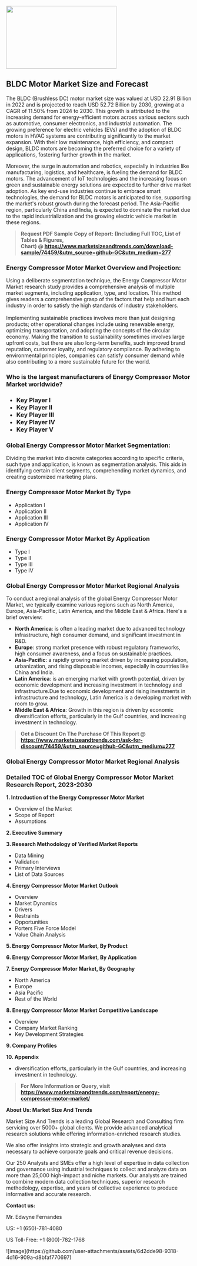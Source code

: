 <p><img class="alignnone size-medium wp-image-20088" src="https://ffe5etoiles.com/wp-content/uploads/2024/12/MST1-300x171.png" alt="" width="300" height="171" /></p><h2>BLDC Motor Market Size and Forecast</h2><p>The BLDC (Brushless DC) motor market size was valued at USD 22.91 Billion in 2022 and is projected to reach USD 52.72 Billion by 2030, growing at a CAGR of 11.50% from 2024 to 2030. This growth is attributed to the increasing demand for energy-efficient motors across various sectors such as automotive, consumer electronics, and industrial automation. The growing preference for electric vehicles (EVs) and the adoption of BLDC motors in HVAC systems are contributing significantly to the market expansion. With their low maintenance, high efficiency, and compact design, BLDC motors are becoming the preferred choice for a variety of applications, fostering further growth in the market.</p><p>Moreover, the surge in automation and robotics, especially in industries like manufacturing, logistics, and healthcare, is fueling the demand for BLDC motors. The advancement of IoT technologies and the increasing focus on green and sustainable energy solutions are expected to further drive market adoption. As key end-use industries continue to embrace smart technologies, the demand for BLDC motors is anticipated to rise, supporting the market's robust growth during the forecast period. The Asia-Pacific region, particularly China and India, is expected to dominate the market due to the rapid industrialization and the growing electric vehicle market in these regions.</p></p><blockquote id="" class=""><strong>Request PDF Sample Copy of Report: (Including Full TOC, List of Tables &amp; Figures, Chart)&nbsp;@&nbsp;<strong><a href="https://www.marketsizeandtrends.com/download-sample/74459/&utm_source=github-GC&utm_medium=277" target="_blank">https://www.marketsizeandtrends.com/download-sample/74459/&utm_source=github-GC&utm_medium=277</a></strong></strong></blockquote><h3 id="" class="">Energy Compressor Motor Market&nbsp;Overview and Projection:</h3><p id="" class="">Using a deliberate segmentation technique, the Energy Compressor Motor Market research study provides a comprehensive analysis of multiple market segments, including application, type, and location. This method gives readers a comprehensive grasp of the factors that help and hurt each industry in order to satisfy the high standards of industry stakeholders. <br /> <br />Implementing sustainable practices involves more than just designing products; other operational changes include using renewable energy, optimizing transportation, and adopting the concepts of the circular economy. Making the transition to sustainability sometimes involves large upfront costs, but there are also long-term benefits, such improved brand reputation, customer loyalty, and regulatory compliance. By adhering to environmental principles, companies can satisfy consumer demand while also contributing to a more sustainable future for the world.</p><h3 id="" class="">Who is the largest manufacturers of&nbsp;Energy Compressor Motor Market worldwide?</h3><h3 class=""><p><ul><li>Key Player I </li><li> Key Player II </li><li> Key Player III </li><li> Key Player IV </li><li> Key Player V</li></ul></p></h3><h3 id="" class="">Global&nbsp;Energy Compressor Motor Market Segmentation:</h3><p id="" class="">Dividing the market into discrete categories according to specific criteria, such type and application, is known as segmentation analysis. This aids in identifying certain client segments, comprehending market dynamics, and creating customized marketing plans.</p><h3 id="" class="">Energy Compressor Motor Market&nbsp;By Type</h3><p><p><ul><li>Application I</li><li> Application II</li><li> Application III</li><li> Application IV</p></li></ul></p></p><h3 id="" class="">Energy Compressor Motor Market&nbsp;By Application</h3><p class=""><p><ul><li>Type I</li><li> Type II</li><li> Type III</li><li> Type IV</li></ul></p></p><h3 id="" class="">Global Energy Compressor Motor Market Regional Analysis</h3><p id="" class="">To conduct a regional analysis of the global Energy Compressor Motor Market, we typically examine various regions such as North America, Europe, Asia-Pacific, Latin America, and the Middle East &amp; Africa. Here's a brief overview:</p><ul><li><strong>North America</strong>: is often a leading market due to advanced technology infrastructure, high consumer demand, and significant investment in R&amp;D.</li><li><strong>Europe</strong>: strong market presence with robust regulatory frameworks, high consumer awareness, and a focus on sustainable practices.</li><li><strong>Asia-Pacific</strong>: a rapidly growing market driven by increasing population, urbanization, and rising disposable incomes, especially in countries like China and India.</li><li><strong>Latin America</strong>: is an emerging market with growth potential, driven by economic development and increasing investment in technology and infrastructure.Due to economic development and rising investments in infrastructure and technology, Latin America is a developing market with room to grow.</li><li><strong>Middle East &amp; Africa</strong>: Growth in this region is driven by economic diversification efforts, particularly in the Gulf countries, and increasing investment in technology.</li></ul><blockquote id="" class=""><strong>Get a Discount On The Purchase Of This Report @ <strong><a href="https://www.marketsizeandtrends.com/ask-for-discount/74459/&utm_source=github-GC&utm_medium=277" target="_blank">https://www.marketsizeandtrends.com/ask-for-discount/74459/&utm_source=github-GC&utm_medium=277</a></strong></strong></blockquote><h3 id="" class="">Global Energy Compressor Motor Market Regional Analysis</h3><h3 id="" class="">Detailed TOC of Global Energy Compressor Motor Market Research Report, 2023-2030</h3><p id="" class=""><strong>1. Introduction of the Energy Compressor Motor Market</strong></p><ul><li>Overview of the Market</li><li>Scope of Report</li><li>Assumptions</li></ul><p id="" class=""><strong>2. Executive Summary</strong></p><p id="" class=""><strong>3. Research Methodology of Verified Market Reports</strong></p><ul><li>Data Mining</li><li>Validation</li><li>Primary Interviews</li><li>List of Data Sources</li></ul><p id="" class=""><strong>4. Energy Compressor Motor Market Outlook</strong></p><ul><li>Overview</li><li>Market Dynamics</li><li>Drivers</li><li>Restraints</li><li>Opportunities</li><li>Porters Five Force Model</li><li>Value Chain Analysis</li></ul><p id="" class=""><strong>5. Energy Compressor Motor Market, By Product</strong></p><p id="" class=""><strong>6. Energy Compressor Motor Market, By Application</strong></p><p id="" class=""><strong>7. Energy Compressor Motor Market, By Geography</strong></p><ul><li>North America</li><li>Europe</li><li>Asia Pacific</li><li>Rest of the World</li></ul><p id="" class=""><strong>8. Energy Compressor Motor Market Competitive Landscape</strong></p><ul><li>Overview</li><li>Company Market Ranking</li><li>Key Development Strategies</li></ul><p id="" class=""><strong>9. Company Profiles</strong></p><p id="" class=""><strong>10. Appendix</strong></p><ul><li>diversification efforts, particularly in the Gulf countries, and increasing investment in technology.</li></ul><blockquote id="" class=""><strong>For More Information or Query, visit <strong><strong><a href="https://www.marketsizeandtrends.com/report/energy-compressor-motor-market/" target="_blank">https://www.marketsizeandtrends.com/report/energy-compressor-motor-market/</a></strong></strong></strong></blockquote><p id="" class=""><strong>About Us: Market Size And Trends</strong></p><p id="" class="">Market Size And Trends is a leading Global Research and Consulting firm servicing over 5000+ global clients. We provide advanced analytical research solutions while offering information-enriched research studies.</p><p id="" class="">We also offer insights into strategic and growth analyses and data necessary to achieve corporate goals and critical revenue decisions.</p><p id="" class="">Our 250 Analysts and SMEs offer a high level of expertise in data collection and governance using industrial techniques to collect and analyze data on more than 25,000 high-impact and niche markets. Our analysts are trained to combine modern data collection techniques, superior research methodology, expertise, and years of collective experience to produce informative and accurate research.</p><p id="" class=""><strong>Contact us:</strong></p><p id="" class="">Mr. Edwyne Fernandes</p><p id="" class="">US: +1 (650)-781-4080</p><p id="" class="">US Toll-Free: +1 (800)-782-1768</p>
![image](https://github.com/user-attachments/assets/6d2dde98-9318-4d16-909a-d8bfaf770697)
